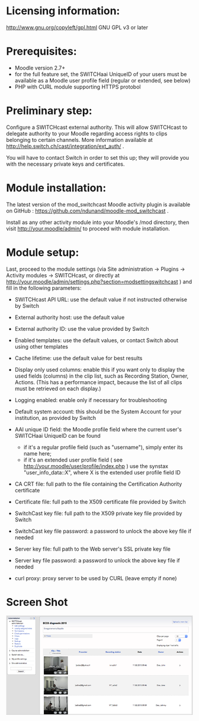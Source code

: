 
# Licensing information:

http://www.gnu.org/copyleft/gpl.html GNU GPL v3 or later


# Prerequisites:

 - Moodle version 2.7+
 - for the full feature set, the SWITCHaai UniqueID of your users must be available as a Moodle user profile field (regular or extended, see below)
 - PHP with CURL module supporting HTTPS protobol


# Preliminary step:

Configure a SWITCHcast external authority. This will allow SWITCHcast to delegate authority to your Moodle regarding access rights to clips belonging to certain channels. More information available at http://help.switch.ch/cast/integration/ext_auth/ .

You will have to contact Switch in order to set this up; they will provide you with the necessary private keys and certificates.


# Module installation:

The latest version of the mod_switchcast Moodle activity plugin is available on GitHub : https://github.com/ndunand/moodle-mod_switchcast .

Install as any other activity module into your Moodle's /mod directory, then visit http://your.moodle/admin/ to proceed with module installation.


# Module setup:

Last, proceed to the module settings (via Site administration -> Plugins -> Activity modules -> SWITCHcast, or directly at http://your.moodle/admin/settings.php?section=modsettingswitchcast ) and fill in the following parameters:

 - SWITCHcast API URL: use the default value if not instructed otherwise by Switch

 - External authority host: use the default value

 - External authority ID: use the value provided by Switch

 - Enabled templates: use the default values, or contact Switch about using other templates

 - Cache lifetime: use the default value for best results

 - Display only used columns: enable this if you want only to display the used fields (columns) in the clip list, such as Recording Station, Owner, Actions. (This has a performance impact, because the list of all clips must be retrieved on each display.)

 - Logging enabled: enable only if necessary for troubleshooting

 - Default system account: this should be the System Account for your institution, as provided by Switch

 - AAI unique ID field: the Moodle profile field where the current user's SWITCHaai UniqueID can be found
   - if it's a regular profile field (such as "username"), simply enter its name here;
   - if it's an extended user profile field ( see http://your.moodle/user/profile/index.php ) use the synstax "user_info_data::X", where X is the extended user profile field ID

 - CA CRT file: full path to the file containing the Certification Authority certificate

 - Certificate file: full path to the X509 certificate file provided by Switch

 - SwitchCast key file: full path to the X509 private key file provided by Switch

 - SwitchCast key file password: a password to unlock the above key file if needed

 - Server key file: full path to the Web server's SSL private key file

 - Server key file password: a password to unlock the above key file if needed

 - curl proxy: proxy server to be used by CURL (leave empty if none)


# Screen Shot

![image](https://raw.githubusercontent.com/ndunand/moodle-mod_switchcast/master/screenshot.png)

